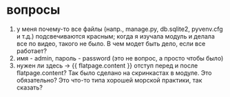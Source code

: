 # вопросы
1) у меня почему-то все файлы (напр., manage.py, db.sqlite2, pyvenv.cfg и т.д.) подсвечиваются красным; 
когда я изучала модуль и делала все по видео, такого не было. В чем модет быть дело, если все работает?
2) имя - admin, пароль - password (это не вопрос, а просто чтобы было)
3) нужен ли здесь -> {{ flatpage.content }} отступ перед и после flatpage.content? Так было сделано на скринкастах в модуле. Это обязательно? Это что-то типа хорошей морской практики, так сказать?
